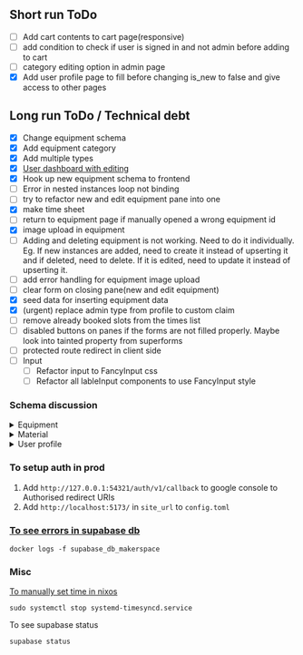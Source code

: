 ## Short run ToDo

- [ ] Add cart contents to cart page(responsive)
- [ ] add condition to check if user is signed in and not admin before adding to cart
- [ ] category editing option in admin page
- [x] Add user profile page to fill before changing is_new to false and give access to other pages

## Long run ToDo / Technical debt

- [x] Change equipment schema
- [x] Add equipment category
- [x] Add multiple types
- [x] [User dashboard with editing](https://supabase.com/docs/guides/getting-started/tutorials/with-sveltekit?language=ts)
- [x] Hook up new equipment schema to frontend
- [ ] Error in nested instances loop not binding
- [ ] try to refactor new and edit equipment pane into one
- [x] make time sheet
- [ ] return to equipment page if manually opened a wrong equipment id
- [x] image upload in equipment
- [ ] Adding and deleting equipment is not working. Need to do it individually. Eg. If new instances are added, need to create it instead of upserting it and if deleted, need to delete. If it is edited, need to update it instead of upserting it.
- [ ] add error handling for equipment image upload
- [ ] clear form on closing pane(new and edit equipment)
- [x] seed data for inserting equipment data
- [x] (urgent) replace admin type from profile to custom claim
- [ ] remove already booked slots from the times list
- [ ] disabled buttons on panes if the forms are not filled properly. Maybe look into tainted property from superforms
- [ ] protected route redirect in client side
- [ ] Input
  - [ ] Refactor input to FancyInput css
  - [ ] Refactor all lableInput components to use FancyInput style 

### Schema discussion

<details>
<summary>Equipment</summary>
For each equipment

- \*Generic Name eg: 3d printer
- \*make and model
- \*description
- \*image
- videos

For each item

- \*name
- \*description
- \*cost
- manuals
- status: operational, down-for-maintenance, out-of-service

Equipment categories (as editable)

- 3d printer
- CNC (laser cutter)
- welding
- Hand power tools
- hand tools
- Design station
- testing eqquipment
- PCB design
- standalone Power tools
</details>

<details>
<summary>Material</summary>

Electronic repository (loanables)

- \*quantity
- \*make and model
- \*loaned quantity
- \*image
- description

Material repository (consumables)

- \*name
- \*quantity
- \*dimensions
  - \*type: length, area, volume, breadths
  - \*value
  - \*unit: need the list of possible units
- description
</details>

<details>
<summary>User profile</summary>
- name
- mobile
- departments
- branch
- roll num
- email
- year
- clubs they are part of

</details>

### To setup auth in prod

1. Add `http://127.0.0.1:54321/auth/v1/callback` to google console to Authorised redirect URIs
2. Add `http://localhost:5173/` in `site_url` to `config.toml`

### [To see errors in supabase db](https://github.com/supabase/cli/issues/271#issuecomment-1661981609)

```
docker logs -f supabase_db_makerspace
```

### Misc

[To manually set time in nixos](https://discourse.nixos.org/t/manually-set-date-and-time-on-nixos/13016)

```
sudo systemctl stop systemd-timesyncd.service
```

To see supabase status

```
supabase status
```
